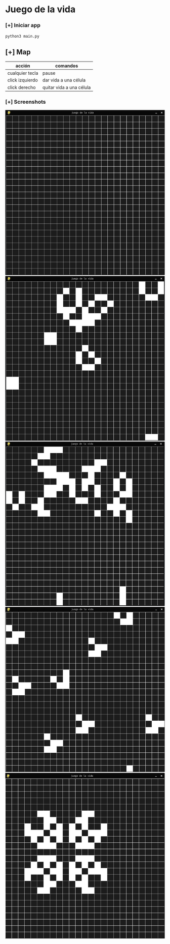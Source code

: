 # **Juego de la vida**

### **[+] Iniciar app**
```shell
python3 main.py
```

## **[+] Map**

**acción**      |**comandos**             |
----------------|-------------------------|
cualquier tecla |pause                    |
click izquierdo |dar vida a una célula    |
click derecho   |quitar vida a una célula |

### **[+] Screenshots**

![screen empty](./screenshots/gol-empty.png "GoL-empty")
![screen 0](./screenshots/gol-0.png "GoL-0")
![screen 1](./screenshots/gol-1.png "GoL-1")
![screen 2](./screenshots/gol-2.png "GoL-2")
![screen 3](./screenshots/gol-3.png "GoL-3")
